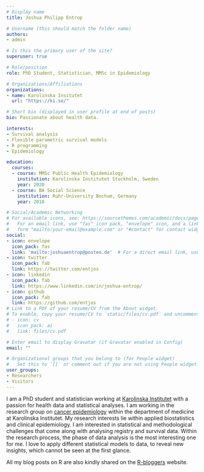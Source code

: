 ```yaml
---
# Display name
title: Joshua Philipp Entrop

# Username (this should match the folder name)
authors:
- admin

# Is this the primary user of the site?
superuser: true

# Role/position
role: PhD Student, Statistician, MMSc in Epidemiology

# Organizations/Affiliations
organizations:
- name: Karolinska Insitutet
  url: "https://ki.se/"

# Short bio (displayed in user profile at end of posts)
bio: Passionate about health data.

interests:
- Survival analysis
- Flexible parametric survival models
- R programming
- Epidemiology

education:
  courses:
  - course: MMSc Public Health Epidemiology
    institution: Karolinska Institutet Stockholm, Sweden
    year: 2020
  - course: BA Social Science
    institution: Ruhr-University Bochum, Germany
    year: 2018

# Social/Academic Networking
# For available icons, see: https://sourcethemes.com/academic/docs/page-builder/#icons
#   For an email link, use "fas" icon pack, "envelope" icon, and a link in the
#   form "mailto:your-email@example.com" or "#contact" for contact widget.
social:
- icon: envelope
  icon_pack: fas
  link: 'mailto:joshuaentrop@posteo.de'  # For a direct email link, use "mailto:test@example.org".
- icon: twitter
  icon_pack: fab
  link: https://twitter.com/entjos
- icon: linkedin
  icon_pack: fab
  link: https://www.linkedin.com/in/joshua-entrop/
- icon: github
  icon_pack: fab
  link: https://github.com/entjos
# Link to a PDF of your resume/CV from the About widget.
# To enable, copy your resume/CV to `static/files/cv.pdf` and uncomment the lines below.
# - icon: cv
#   icon_pack: ai
#   link: files/cv.pdf

# Enter email to display Gravatar (if Gravatar enabled in Config)
email: ""

# Organizational groups that you belong to (for People widget)
#   Set this to `[]` or comment out if you are not using People widget.
user_groups:
- Researchers
- Visitors
---
```


I am a PhD student and statistician working at [Karolinska Institutet](https://staff.ki.se/people/josent) with a passion for health data and statistical analyses. I am working in the research group on [cancer epidemiology](https://ki.se/en/meds/kep-cancer-epidemiology-group) within the department of medicine at Karolinska Institutet. My research interests lie within applied biostatistics and clinical epidemiology. I am interested in statistical and methodological challenges that come along with analysing registry and survival data. Within the research process, the phase of data analysis is the most interesting one for me. I love to apply different statistical models to data, to reveal new insights, which cannot be seen at the first glance.

All my blog posts on R are also kindly shared on the [R-bloggers](https://www.r-bloggers.com) website.